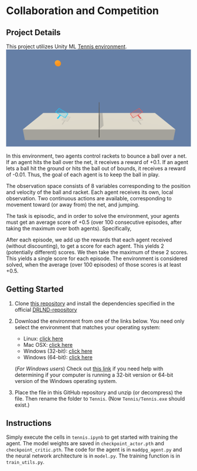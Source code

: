 # Collaboration and Competition

## Project Details

This project utilizes Unity ML [Tennis environment](s/ml-agents/blob/main/docs/Learning-Environment-Examples.md#tennis).
![Tennis](tennis.png)


In this environment, two agents control rackets to bounce a ball over a net. If an agent hits the ball over the net, it receives a reward of +0.1. If an agent lets a ball hit the ground or hits the ball out of bounds, it receives a reward of -0.01. Thus, the goal of each agent is to keep the ball in play.

The observation space consists of 8 variables corresponding to the position and velocity of the ball and racket. Each agent receives its own, local observation. Two continuous actions are available, corresponding to movement toward (or away from) the net, and jumping.

The task is episodic, and in order to solve the environment, your agents must get an average score of +0.5 (over 100 consecutive episodes, after taking the maximum over both agents). Specifically,

After each episode, we add up the rewards that each agent received (without discounting), to get a score for each agent. This yields 2 (potentially different) scores. We then take the maximum of these 2 scores.
This yields a single score for each episode.
The environment is considered solved, when the average (over 100 episodes) of those scores is at least +0.5.



## Getting Started


1. Clone [this repository](https://github.com/0Zeta/Udacity-Collaboration-and-Competition) and install the dependencies specified in the official [DRLND-repository](https://github.com/udacity/deep-reinforcement-learning#dependencies)

2. Download the environment from one of the links below.  You need only select the environment that matches your operating system:
    - Linux: [click here](https://s3-us-west-1.amazonaws.com/udacity-drlnd/P3/Tennis/Tennis_Linux.zip)
    - Mac OSX: [click here](https://s3-us-west-1.amazonaws.com/udacity-drlnd/P3/Tennis/Tennis.app.zip)
    - Windows (32-bit): [click here](https://s3-us-west-1.amazonaws.com/udacity-drlnd/P3/Tennis/Tennis_Windows_x86.zip)
    - Windows (64-bit): [click here](https://s3-us-west-1.amazonaws.com/udacity-drlnd/P3/Tennis/Tennis_Windows_x86_64.zip)
    
    (_For Windows users_) Check out [this link](https://support.microsoft.com/en-us/help/827218/how-to-determine-whether-a-computer-is-running-a-32-bit-version-or-64) if you need help with determining if your computer is running a 32-bit version or 64-bit version of the Windows operating system.

3. Place the file in this GitHub repository and unzip (or decompress) the file. Then rename the folder to `Tennis`. (Now `Tennis/Tennis.exe` should exist.)

## Instructions

Simply execute the cells in `tennis.ipynb` to get started with training the agent. 
The model weights are saved in `checkpoint_actor.pth` and `checkpoint_critic.pth`. The code for the agent is in `maddpg_agent.py` and the neural network architecture is in `model.py`. The training function is in `train_utils.py`. 